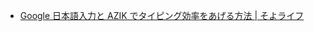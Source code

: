 - [Google 日本語入力と AZIK でタイピング効率をあげる方法 | そよライフ](https://soyo.life/lifeshift/how-to-improve-typing-efficiency-with-google-japanese-input-and-azik/#index_id2)
